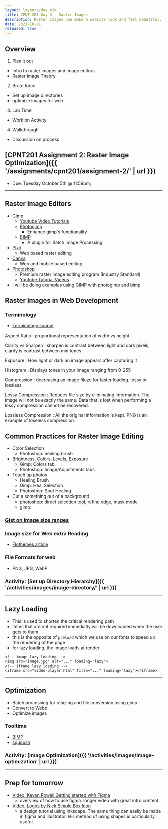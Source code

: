 ```yaml
---
layout: layouts/day.njk
title: CPNT 201 Day 3 - Raster Images
description: Raster images can make a website look and feel beautiful, but if not at a proper resolution and file size, they can also make a site look ugly and feel sluggish. We will look at how to prepare images for a web development.
date: 2021-10-01
released: true
---
```


## Overview

1. Plan it out

- Intro to raster images and image editors
- Raster Image Theory

2. Brute force

- Set up image directories
- optimize images for web

3. Lab Time

- Work on Activity

4. Walkthrough

- Discussion on process

## [CPNT201 Assignment 2: Raster Image Optimization]({{ '/assignments/cpnt201/assignment-2/' | url }})

- Due: Tuesday October 5th @ 11:59pm;

---

## Raster Image Editors

- [Gimp](https://www.gimp.org/)
  - [Youtube Video Tutorials](https://www.youtube.com/c/LogosByNick)
  - [Photogimp](https://github.com/Diolinux/PhotoGIMP)
    - Enhance gimp's functionality
  - [BIMP](https://alessandrofrancesconi.it/projects/bimp/)
    - A plugin for Batch Image Processing
- [Pixlr](https://pixlr.com/)
  - Web based raster editing
- [Canva](https://www.canva.com/photo-editor/app/)
  - Web and mobile based editing
- [Photoshop](https://www.adobe.com/products/photoshop.html)
  - Premium raster image editing program (Industry Standard)
  - [Youtube Tutorial Videos](https://www.youtube.com/c/TerryWhite01)
- I will be doing examples using GIMP with photogimp and bimp

## Raster Images in Web Development

### Terminology

- [Terminology source](https://www.picmonkey.com/blog/photo-editing-terms-you-dont-know)

Aspect Ratio
: proportional representation of width vs height

Clarity vs Sharpen
: sharpen is contrast between light and dark pixels, clarity is contrast between mid tones.

Exposure
: How light or dark an image appears after capturing it

Histogram
: Displays tones in your image ranging from 0-255

Compression
: decreasing an image fileze for faster loading. lossy or lossless

Lossy Compression
: Reduces file size by eliminating information. The image will not be exactly the same. Data that is lost when performing a lossy compression cannot be recovered.

Lossless Compression
: All the original information is kept. PNG is an example of loseless compression.

## Common Practices for Raster Image Editing

- Color Selection
  - Photoshop: healing brush
- Brightness, Colors, Levels, Exposure
  - Gimp: Colors tab
  - Photoshop: Image/Adjustments tabs
- Touch up photos
  - Healing Brush
  - Gimp: Heal Selection
  - Photoshop: Spot Healing
- Cut a something out of a background
  - photoshop: direct selection tool, refine edge, mask mode
  - gimp:

### [Gist on image size ranges](https://gist.github.com/lilyx13/8aa5c8e4550652e37ce0fa8fa10c1983)

### Image size for Web extra Reading

- [Flothemes article](https://flothemes.com/flothemes-image-sizes/)

### File Formats for web

- PNG, JPG, WebP

### Activity: [Set up Directory Hierarchy]({{ '/activities/images/image-directory/' | url }})

---

## Lazy Loading

- This is used to shorten the critical rendering path
- items that are not required immediatly will be downloaded when the user gets to them
- this is the opposite of `preload` which we use on our fonts to speed up the rendering of the page
- for lazy loading, the image loads at render

```
<!-- image lazy loading -->
<img src="image.jpg" alt="..." loading="lazy">
<!-- iframe lazy loading -->
<iframe src="video-player.html" title="..." loading="lazy"></iframe>
```

---

## Optimization

- Batch processing for resizing and file conversion using gimp
- Convert to Webp
- Optimize images

### Tooltime

- [BIMP](https://alessandrofrancesconi.it/projects/bimp/)
- [squoosh](https://squoosh.app)

### Activity: [Image Optimization]({{ '/activities/images/image-optimization' | url }})

---

## Prep for tomorrow

- [Video: Keven Powell Getting started with Figma](https://www.youtube.com/watch?v=eZJOSK4gXl4)
  - overview of how to use figma. longer video with great intro content
- [Video: Logos by Nick Simple Box Icon](https://www.youtube.com/watch?v=zngMDDeOjmw&list=PLynG8gQD-n8BMplEVZVsoYlaRgqzG1qc4&index=11)
  - a design tutorial using inkscape. The same thing can easily be made in figma and illustrator. His method of using shapes is particularly useful.
